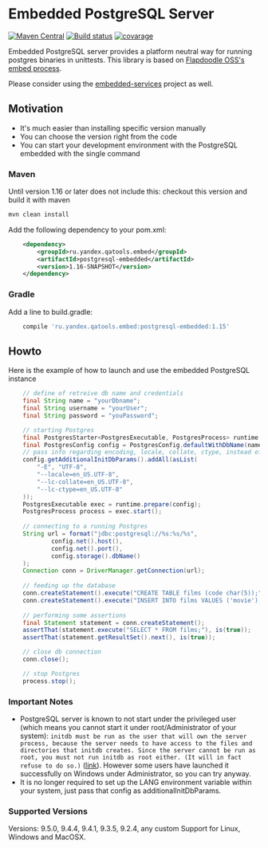 # Embedded PostgreSQL Server
[![Maven Central](https://maven-badges.herokuapp.com/maven-central/ru.yandex.qatools.embed/postgresql-embedded/badge.svg?style=flat)](https://maven-badges.herokuapp.com/maven-central/ru.yandex.qatools.embed/postgresql-embedded)
[![Build status](http://ci.qatools.ru/job/postgresql-embedded_master-deploy/badge/icon)](http://ci.qatools.ru/job/postgresql-embedded_master-deploy/)
[![covarage](https://img.shields.io/sonar/http/sonar.qatools.ru/ru.yandex.qatools.embed:postgresql-embedded/coverage.svg?style=flat)](http://sonar.qatools.ru/dashboard/index/784)

Embedded PostgreSQL server provides a platform neutral way for running postgres binaries in unittests.
This library is based on [Flapdoodle OSS's embed process](https://github.com/flapdoodle-oss/de.flapdoodle.embed.process). 

Please consider using the [embedded-services](https://github.com/yandex-qatools/embedded-services) project as well.

## Motivation

* It's much easier than installing specific version manually
* You can choose the version right from the code
* You can start your development environment with the PostgreSQL embedded with the single command

### Maven
Until version 1.16 or later does not include this: checkout this version and build it with maven
```groovy
mvn clean install
```
Add the following dependency to your pom.xml:
```xml
    <dependency>
        <groupId>ru.yandex.qatools.embed</groupId>
        <artifactId>postgresql-embedded</artifactId>
        <version>1.16-SNAPSHOT</version>
    </dependency>
```
### Gradle
Add a line to build.gradle:
```groovy
    compile 'ru.yandex.qatools.embed:postgresql-embedded:1.15'
```

## Howto

Here is the example of how to launch and use the embedded PostgreSQL instance
```java
    // define of retreive db name and credentials
    final String name = "yourDbname";
    final String username = "yourUser";
    final String password = "youPassword";

    // starting Postgres
    final PostgresStarter<PostgresExecutable, PostgresProcess> runtime = PostgresStarter.getDefaultInstance();
    final PostgresConfig config = PostgresConfig.defaultWithDbName(name, username, password);
    // pass info regarding encoding, locale, collate, ctype, instead of setting global environment settings
    config.getAdditionalInitDbParams().addAll(asList(
        "-E", "UTF-8",
        "--locale=en_US.UTF-8",
        "--lc-collate=en_US.UTF-8",
        "--lc-ctype=en_US.UTF-8"
    ));
    PostgresExecutable exec = runtime.prepare(config);
    PostgresProcess process = exec.start();
    
    // connecting to a running Postgres
    String url = format("jdbc:postgresql://%s:%s/%s",
            config.net().host(),
            config.net().port(),
            config.storage().dbName()
    );
    Connection conn = DriverManager.getConnection(url);
    
    // feeding up the database
    conn.createStatement().execute("CREATE TABLE films (code char(5));");
    conn.createStatement().execute("INSERT INTO films VALUES ('movie');");
    
    // performing some assertions
    final Statement statement = conn.createStatement();
    assertThat(statement.execute("SELECT * FROM films;"), is(true));
    assertThat(statement.getResultSet().next(), is(true));

    // close db connection
    conn.close();

    // stop Postgres
    process.stop();
```

### Important Notes
* PostgreSQL server is known to not start under the privileged user (which means you cannot start it under root/Administrator of your system): `initdb must be run as the user that will own the server process, because the server needs to have access to the files and directories that initdb creates. Since the server cannot be run as root, you must not run initdb as root either. (It will in fact refuse to do so.)` ([link](http://www.postgresql.org/docs/9.5/static/app-initdb.html)). However some users have launched it successfully on Windows under Administrator, so you can try anyway.
* It is no longer required to set up the LANG environment variable within your system, just pass that config as additionalInitDbParams.

### Supported Versions
Versions: 9.5.0, 9.4.4, 9.4.1, 9.3.5, 9.2.4, any custom
Support for Linux, Windows and MacOSX.

